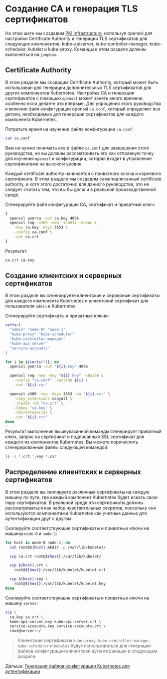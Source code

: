 # Создание CA и генерация TLS сертификатов

На этом шаге мы создадим [PKI Infrastructure](https://en.wikipedia.org/wiki/Public_key_infrastructure), используя openssl для настройки Certificate Authority и генерации TLS сертификатов для следующих компонентов: kube-apiserver, kube-controller-manager, kube-scheduler, kubelet и kube-proxy. Команды в этом разделе должны выполняться на `jumpbox`.

## Certificate Authority

В этом разделе мы создадим Certificate Authority, который может быть использован для генерации дополнительных TLS сертификатов для других компонентов Kubernetes. Настройка CA и генерация сертификатов с помощью `openssl` может занять много времени, особенно если делаете это впервые. Для упрощения этого руководства я включил файл конфигурации openssl `ca.conf`, который определяет все детали, необходимые для генерации сертификатов для каждого компонента Kubernetes.

Потратьте время на изучение файла конфигурации `ca.conf`:

```bash
cat ca.conf
```

Вам не нужно понимать все в файле `ca.conf` для завершения этого руководства, но вы должны рассматривать его как отправную точку для изучения `openssl` и конфигурации, которая входит в управление сертификатами на высоком уровне.

Каждый certificate authority начинается с приватного ключа и корневого сертификата. В этом разделе мы создадим самоподписанный certificate authority, и хотя этого достаточно для данного руководства, это не следует считать тем, что вы бы делали в реальной производственной среде.

Сгенерируйте файл конфигурации CA, сертификат и приватный ключ:

```bash
{
  openssl genrsa -out ca.key 4096
  openssl req -x509 -new -sha512 -noenc \
    -key ca.key -days 3653 \
    -config ca.conf \
    -out ca.crt
}
```

Результат:

```txt
ca.crt ca.key
```

## Создание клиентских и серверных сертификатов

В этом разделе вы сгенерируете клиентские и серверные сертификаты для каждого компонента Kubernetes и клиентский сертификат для пользователя `admin` в Kubernetes.

Сгенерируйте сертификаты и приватные ключи:

```bash
certs=(
  "admin" "node-0" "node-1"
  "kube-proxy" "kube-scheduler"
  "kube-controller-manager"
  "kube-api-server"
  "service-accounts"
)

for i in ${certs[*]}; do
  openssl genrsa -out "${i}.key" 4096

  openssl req -new -key "${i}.key" -sha256 \
    -config "ca.conf" -section ${i} \
    -out "${i}.csr"

  openssl x509 -req -days 3653 -in "${i}.csr" \
    -copy_extensions copyall \
    -sha256 -CA "ca.crt" \
    -CAkey "ca.key" \
    -CAcreateserial \
    -out "${i}.crt"
done
```

Результат выполнения вышеуказанной команды сгенерирует приватный ключ, запрос на сертификат и подписанный SSL сертификат для каждого из компонентов Kubernetes. Вы можете перечислить сгенерированные файлы следующей командой:

```bash
ls -1 *.crt *.key *.csr
```

## Распределение клиентских и серверных сертификатов

В этом разделе вы скопируете различные сертификаты на каждую машину по пути, где каждый компонент Kubernetes будет искать свою пару сертификатов. В реальной среде эти сертификаты должны рассматриваться как набор чувствительных секретов, поскольку они используются компонентами Kubernetes как учетные данные для аутентификации друг с другом.

Скопируйте соответствующие сертификаты и приватные ключи на машины `node-0` и `node-1`:

```bash
for host in node-0 node-1; do
  ssh root@${host} mkdir -p /var/lib/kubelet/

  scp ca.crt root@${host}:/var/lib/kubelet/

  scp ${host}.crt \
    root@${host}:/var/lib/kubelet/kubelet.crt

  scp ${host}.key \
    root@${host}:/var/lib/kubelet/kubelet.key
done
```

Скопируйте соответствующие сертификаты и приватные ключи на машину `server`:

```bash
scp \
  ca.key ca.crt \
  kube-api-server.key kube-api-server.crt \
  service-accounts.key service-accounts.crt \
  root@server:~/
```

> Клиентские сертификаты `kube-proxy`, `kube-controller-manager`, `kube-scheduler` и `kubelet` будут использоваться для генерации файлов конфигурации клиентской аутентификации в следующем разделе.

Дальше: [Генерация файлов конфигурации Kubernetes для аутентификации](06-kubernetes-configuration-files.md)

